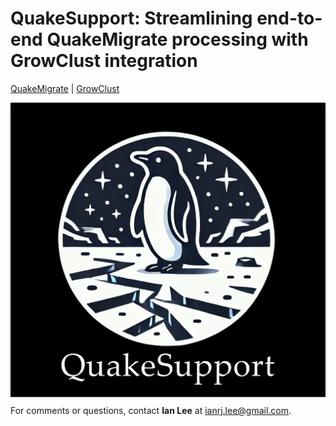 # QuakeSupport: Streamlining end-to-end QuakeMigrate processing with GrowClust integration
<a href="https://github.com/QuakeMigrate/QuakeMigrate" target="_blank">QuakeMigrate</a> | 
<a href="https://github.com/dttrugman/GrowClust" target="_blank">GrowClust</a>

![](QS-logo-title.png)
For comments or questions, contact **Ian Lee** at [ianrj.lee@gmail.com](mailto:ianrj.lee@gmail.com).
